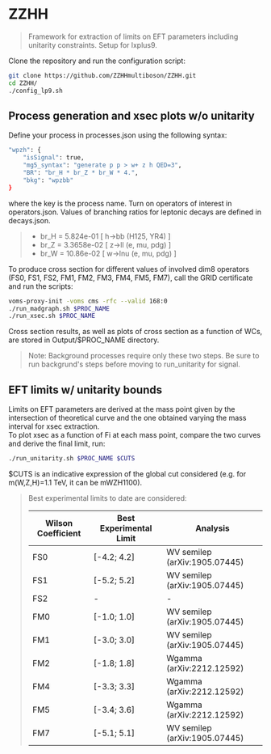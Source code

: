 # ZZHH

> Framework for extraction of limits on EFT parameters including unitarity constraints. Setup for lxplus9.

Clone the repository and run the configuration script:

```bash
git clone https://github.com/ZZHHmultiboson/ZZHH.git
cd ZZHH/
./config_lp9.sh
```

## Process generation and xsec plots w/o unitarity

Define your process in processes.json using the following syntax:

```bash
"wpzh": {
    "isSignal": true,
    "mg5_syntax": "generate p p > w+ z h QED=3",
    "BR": "br_H * br_Z * br_W * 4.",
    "bkg": "wpzbb"
}

```
where the key is the process name. Turn on operators of interest in operators.json. Values of branching ratios for leptonic decays are defined in decays.json.

> * br_H = 5.824e-01 [ h->bb (H125, YR4) ]  
> * br_Z = 3.3658e-02 [ z->ll (e, mu, pdg) ]  
> * br_W = 10.86e-02 [ w->lnu (e, mu, pdg) ]  

To produce cross section for different values of involved dim8 operators (FS0, FS1, FS2, FM1, FM2, FM3, FM4, FM5, FM7), call the GRID certificate and run the scripts:

```bash
voms-proxy-init -voms cms -rfc --valid 168:0
./run_madgraph.sh $PROC_NAME
./run_xsec.sh $PROC_NAME
```
Cross section results, as well as plots of cross section as a function of WCs, are stored in Output/$PROC_NAME directory.

> Note: Background processes require only these two steps. Be sure to run backgrund's steps before moving to run_unitarity for signal.


## EFT limits w/ unitarity bounds

Limits on EFT parameters are derived at the mass point given by the intersection of theoretical curve and the one obtained varying the mass interval for xsec extraction.  
To plot xsec as a function of Fi at each mass point, compare the two curves and derive the final limit, run:

```bash
./run_unitarity.sh $PROC_NAME $CUTS
```

$CUTS is an indicative expression of the global cut considered (e.g. for m(W,Z,H)=1.1 TeV, it can be mWZH1100).   
>Best experimental limits to date are considered:
>
>| Wilson Coefficient | Best Experimental Limit | Analysis                       |
>|--------------------|-------------------------|--------------------------------|
>| FS0                | [-4.2; 4.2]             | WV semilep (arXiv:1905.07445)  |
>| FS1                | [-5.2; 5.2]             | WV semilep (arXiv:1905.07445)  |
>| FS2                | -                       | -                              |
>| FM0                | [-1.0; 1.0]             | WV semilep (arXiv:1905.07445)  |
>| FM1                | [-3.0; 3.0]             | WV semilep (arXiv:1905.07445)  |
>| FM2                | [-1.8; 1.8]             | Wgamma (arXiv:2212.12592)      |
>| FM4                | [-3.3; 3.3]             | Wgamma (arXiv:2212.12592)      |
>| FM5                | [-3.4; 3.6]             | Wgamma (arXiv:2212.12592)      |
>| FM7                | [-5.1; 5.1]             | WV semilep (arXiv:1905.07445)  |
